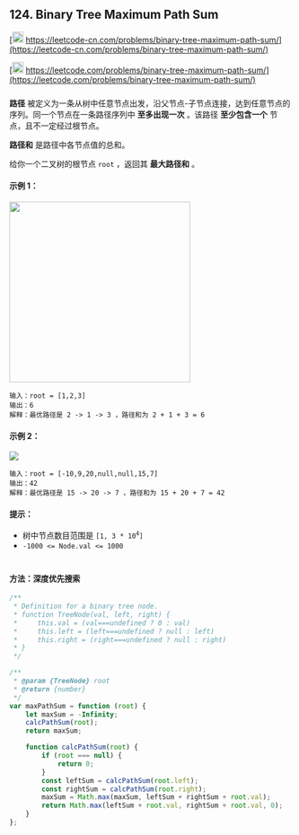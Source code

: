 ## 124. Binary Tree Maximum Path Sum

[<img src="https://static.leetcode-cn.com/cn-mono-assets/production/assets/logo-dark-cn.c42314a8.svg" height="20" /> https://leetcode-cn.com/problems/binary-tree-maximum-path-sum/](https://leetcode-cn.com/problems/binary-tree-maximum-path-sum/)

[<img src="https://assets.leetcode.com/static_assets/public/webpack_bundles/images/logo-dark.e99485d9b.svg" height="20"/> https://leetcode.com/problems/binary-tree-maximum-path-sum/](https://leetcode.com/problems/binary-tree-maximum-path-sum/)

###

**路径** 被定义为一条从树中任意节点出发，沿父节点-子节点连接，达到任意节点的序列。同一个节点在一条路径序列中 **至多出现一次** 。该路径 **至少包含一个** 节点，且不一定经过根节点。

**路径和** 是路径中各节点值的总和。

给你一个二叉树的根节点 `root` ，返回其 **最大路径和** 。

#### 示例 1：

<img src="https://assets.leetcode.com/uploads/2020/10/13/exx1.jpg" width="322" />

```
输入：root = [1,2,3]
输出：6
解释：最优路径是 2 -> 1 -> 3 ，路径和为 2 + 1 + 3 = 6
```

#### 示例 2：

<img src="https://assets.leetcode.com/uploads/2020/10/13/exx2.jpg" />

```
输入：root = [-10,9,20,null,null,15,7]
输出：42
解释：最优路径是 15 -> 20 -> 7 ，路径和为 15 + 20 + 7 = 42
```

#### 提示：

-   树中节点数目范围是 `[1, 3 * 10`<sup>`4`</sup>`]`
-   `-1000 <= Node.val <= 1000`

#

#### 方法：深度优先搜索

```js
/**
 * Definition for a binary tree node.
 * function TreeNode(val, left, right) {
 *     this.val = (val===undefined ? 0 : val)
 *     this.left = (left===undefined ? null : left)
 *     this.right = (right===undefined ? null : right)
 * }
 */

/**
 * @param {TreeNode} root
 * @return {number}
 */
var maxPathSum = function (root) {
    let maxSum = -Infinity;
    calcPathSum(root);
    return maxSum;

    function calcPathSum(root) {
        if (root === null) {
            return 0;
        }
        const leftSum = calcPathSum(root.left);
        const rightSum = calcPathSum(root.right);
        maxSum = Math.max(maxSum, leftSum + rightSum + root.val);
        return Math.max(leftSum + root.val, rightSum + root.val, 0);
    }
};
```

